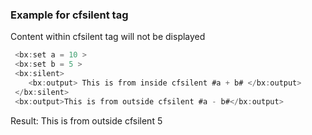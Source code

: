 ### Example for cfsilent tag

Content within cfsilent tag will not be displayed


```java
 <bx:set a = 10 > 
 <bx:set b = 5 > 
 <bx:silent> 
    <bx:output> This is from inside cfsilent #a + b# </bx:output> 
 </bx:silent> 
 <bx:output>This is from outside cfsilent #a - b#</bx:output> 
```

Result: This is from outside cfsilent 5

